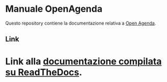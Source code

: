 Manuale OpenAgenda
===================

Questo repository contiene la documentazione relativa a [Open Agenda](https://www.opencontent.it/Per-la-PA/OpenAgenda). 


Link
----

# Link alla [documentazione compilata su ReadTheDocs](http://manuale-open-agenda.readthedocs.io/it/latest/).
